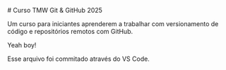 \# Curso TMW Git \& GitHub 2025



Um curso para iniciantes aprenderem a trabalhar com versionamento de código e repositórios remotos com GitHub.



Yeah boy!

Esse arquivo foi commitado através do VS Code.
